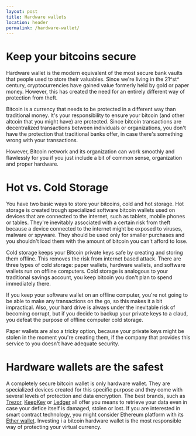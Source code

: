 ```yaml
---
layout: post
title: Hardware wallets
location: header
permalink: /hardware-wallet/
---
```


# Keep your bitcoins secure
Hardware wallet is the modern equivalent of the most secure bank vaults that people used to store their valuables. Since we're living in the 21^st^ century, cryptocurrencies have gained value formerly held by gold or paper money. However, this has created the need for an entirely different way of protection from theft.

Bitcoin is a currency that needs to be protected in a different way than traditional money. It's your responsibility to ensure your bitcoin (and other altcoin that you might have) are protected. Since bitcoin transactions are decentralized transactions between individuals or organizations, you don't have the protection that traditional banks offer, in case there's something wrong with your transactions.

However, Bitcoin network and its organization can work smoothly and flawlessly for you if you just include a bit of common sense, organization and proper hardware.

# Hot vs. Cold Storage

You have two basic ways to store your bitcoins, cold and hot storage. Hot storage is created trough specialized software bitcoin wallets used on devices that are connected to the internet, such as tablets, mobile phones or tables. They're inevitably associated with a certain risk from theft because a device connected to the internet might be exposed to viruses, malware or spyware. They should be used only for smaller purchases and you shouldn't load them with the amount of bitcoin you can't afford to lose.

Cold storage keeps your Bitcoin private keys safe by creating and storing them offline. This removes the risk from internet based attack.
There are three types of cold storage: paper wallets, hardware wallets, and software wallets run on offline computers. Cold storage is analogous to your traditional savings account, you keep bitcoin you don't plan to spend immediately there.

If you keep your software wallet on an offline computer, you're not going to be able to make any transactions on the go, so this makes it a bit impractical. Also, your hard drive is always under the inevitable risk of becoming corrupt, but if you decide to backup your private keys to a claud, you defeat the purpose of offline computer cold storage.

Paper wallets are also a tricky option, because your private keys might be stolen in the moment you're creating them, if the company that provides this service to you doesn't have adequate security.

# Hardware wallets are the safest

A completely secure bitcoin wallet is only hardware wallet. They are specialized devices created for this specific purpose and they come with several levels of protection and data encryption. The best brands, such as [Trezor](http://buyhardwarewallet.com/trezor-wallet), [KeepKey](http://buyhardwarewallet.com/keepkey-wallet) or [Ledger](http://buyhardwarewallet.com/ledger-wallet) all offer you means to retrieve your data even in case your defice itself is damaged, stolen or lost. If you are interested in smart contract technology, you might consider Ethereum platform with its [Ether wallet](http://buyhardwarewallet.com/ethereum-hardware-wallet). Investing i a bitcoin hardware wallet is the most responsible way of protecting your virtual currency.
